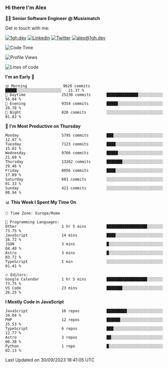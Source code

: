 ### Hi there I'm Alex

👨‍💻 __Senior Software Engineer @ Musixmatch__

Get in touch with me:

[![1gh.dev](https://img.shields.io/static/v1?label=1gh.dev&message=%20&color=red&logo=&style=flat-square&logoColor=white)](https://www.1gh.dev/)
[![Linkedin](https://img.shields.io/static/v1?label=Linkedin&message=%20&color=blue&logo=Linkedin&style=flat-square&logoColor=white)](https://linkedin.com/in/alexghirelli)
[![Twitter](https://img.shields.io/static/v1?label=Twitter&message=%20&color=blue&logo=Twitter&style=flat-square&logoColor=white)](https://twitter.com/alexGhirelli)
[![alex@1gh.dev](https://img.shields.io/static/v1?label=alex@1gh.dev&message=%20&color=red&logo=gmail&style=flat-square&logoColor=white)](mailto:alex@1gh.dev)

<!--START_SECTION:waka-->
![Code Time](http://img.shields.io/badge/Code%20Time-7%2C571%20hrs-blue)

![Profile Views](http://img.shields.io/badge/Profile%20Views-25-blue)

![Lines of code](https://img.shields.io/badge/From%20Hello%20World%20I%27ve%20Written-125.8%20million%20lines%20of%20code-blue)

**I'm an Early 🐤** 

```text
🌞 Morning                9620 commits        █████░░░░░░░░░░░░░░░░░░░░   21.37 % 
🌆 Daytime                25230 commits       ██████████████░░░░░░░░░░░   56.04 % 
🌃 Evening                9354 commits        █████░░░░░░░░░░░░░░░░░░░░   20.78 % 
🌙 Night                  820 commits         ░░░░░░░░░░░░░░░░░░░░░░░░░   01.82 % 
```
📅 **I'm Most Productive on Thursday** 

```text
Monday                   5795 commits        ███░░░░░░░░░░░░░░░░░░░░░░   12.87 % 
Tuesday                  7123 commits        ████░░░░░░░░░░░░░░░░░░░░░   15.82 % 
Wednesday                9766 commits        █████░░░░░░░░░░░░░░░░░░░░   21.69 % 
Thursday                 13262 commits       ███████░░░░░░░░░░░░░░░░░░   29.46 % 
Friday                   8056 commits        ████░░░░░░░░░░░░░░░░░░░░░   17.89 % 
Saturday                 601 commits         ░░░░░░░░░░░░░░░░░░░░░░░░░   01.33 % 
Sunday                   421 commits         ░░░░░░░░░░░░░░░░░░░░░░░░░   00.94 % 
```


📊 **This Week I Spent My Time On** 

```text
🕑︎ Time Zone: Europe/Rome

💬 Programming Languages: 
Other                    1 hr 5 mins         ██████████████████░░░░░░░   73.75 % 
JavaScript               14 mins             ████░░░░░░░░░░░░░░░░░░░░░   16.72 % 
JSON                     3 mins              █░░░░░░░░░░░░░░░░░░░░░░░░   04.40 % 
Astro                    3 mins              █░░░░░░░░░░░░░░░░░░░░░░░░   03.72 % 
TypeScript               1 min               ░░░░░░░░░░░░░░░░░░░░░░░░░   01.41 % 

🔥 Editors: 
Google Calendar          1 hr 5 mins         ██████████████████░░░░░░░   73.75 % 
VS Code                  23 mins             ███████░░░░░░░░░░░░░░░░░░   26.25 % 
```

**I Mostly Code in JavaScript** 

```text
JavaScript               16 repos            █████████░░░░░░░░░░░░░░░░   34.04 % 
PHP                      12 repos            ██████░░░░░░░░░░░░░░░░░░░   25.53 % 
TypeScript               6 repos             ███░░░░░░░░░░░░░░░░░░░░░░   12.77 % 
Astro                    3 repos             ██░░░░░░░░░░░░░░░░░░░░░░░   06.38 % 
Python                   1 repo              █░░░░░░░░░░░░░░░░░░░░░░░░   02.13 % 
```




 Last Updated on 30/09/2023 18:41:05 UTC
<!--END_SECTION:waka-->
